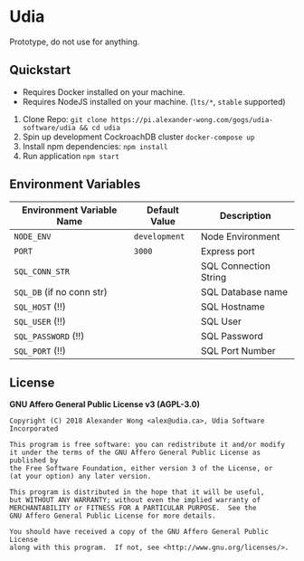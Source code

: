 # Udia

Prototype, do not use for anything.

## Quickstart

* Requires Docker installed on your machine.
* Requires NodeJS installed on your machine. (`lts/*`, `stable` supported)

1. Clone Repo: `git clone https://pi.alexander-wong.com/gogs/udia-software/udia && cd udia`
2. Spin up development CockroachDB cluster `docker-compose up`
3. Install npm dependencies: `npm install`
4. Run application `npm start`

## Environment Variables

| Environment Variable Name | Default Value | Description         |
|---------------------------|---------------|---------------------|
|`NODE_ENV`                 |`development`  |Node Environment     |
|`PORT`                     |`3000`         |Express port         |
|`SQL_CONN_STR`             |` `            |SQL Connection String|
|`SQL_DB` (if no conn str)  |` `            |SQL Database name    |
|`SQL_HOST` (!!)            |` `            |SQL Hostname         |
|`SQL_USER` (!!)            |` `            |SQL User             |
|`SQL_PASSWORD` (!!)        |` `            |SQL Password         |
|`SQL_PORT` (!!)            |` `            |SQL Port Number      |

## License

**GNU Affero General Public License v3 (AGPL-3.0)**

```text
Copyright (C) 2018 Alexander Wong <alex@udia.ca>, Udia Software Incorporated

This program is free software: you can redistribute it and/or modify
it under the terms of the GNU Affero General Public License as published by
the Free Software Foundation, either version 3 of the License, or
(at your option) any later version.

This program is distributed in the hope that it will be useful,
but WITHOUT ANY WARRANTY; without even the implied warranty of
MERCHANTABILITY or FITNESS FOR A PARTICULAR PURPOSE.  See the
GNU Affero General Public License for more details.

You should have received a copy of the GNU Affero General Public License
along with this program.  If not, see <http://www.gnu.org/licenses/>.
```
